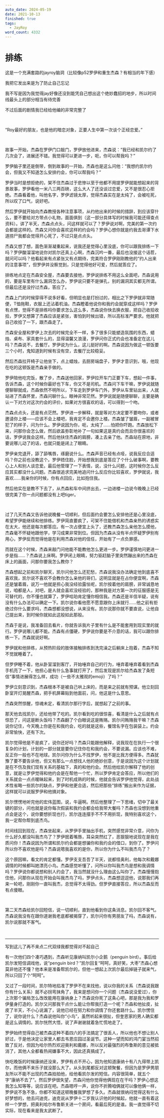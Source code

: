 ```yaml
---
auto_date: 2024-05-19
date: 2021-10-13
finished: true
tags:
  - JayRoy
word_count: 4332
---
```


# 排练

这是一个充满套路的jayroy脑洞（比较像p52罗伊和重生杰森？有相当的年下感）

我把它发出来是为了防止自己忘记

我不写是因为我觉得jay好像还没到能凭自己想出这个绝妙蠢招的地步，所以时间线最头上的部分相当有待完善

不过后面的剧情我已经给他编的非常完整了

<br>

“Roy最好的朋友，也是他的暗恋对象，正要人生中第一次谈个正经恋爱。”

<br>

故事一开始，杰森在罗伊门口敲门，罗伊放他进来，杰森说：“我已经和凯尔约了几次会了，进展还不错。我觉得可以更进一步，呃，你可以帮我吗？”

罗伊脑子里还是倒带，倒到故事的一开始，杰森也是这么问他：“我想约凯尔约会，但我又不知道怎么安排约会，你可以帮我吗？”

罗伊当时是想拒绝的，架不住杰森过于悲惨以至于他都不用提罗伊就能想起来的背景故事，罗伊看他一米八三两百磅，这么大人了还没谈过恋爱，又不是很忍心拒绝。杰森看着他，叫他名字，罗伊滤镜太厚，觉得杰森实在是太纯了，会被吃死，所以叹了口气，说好吧。

然后罗伊就开始向杰森教授各种注意事项，从约他出来的时候的措辞，到应该穿什么，要不要给对方带点小礼物，面面俱到（这一部分具体写的时候我可能还得查点资料）。讲了半天，杰森点点头，问这样就可以了？罗伊说对啊，完美的第一次约会都是这样的。杰森又问你会喜欢这样的约会吗？罗伊心想你就是约我去哥谭下水道捞尸我都会觉得开心死了，不过只是点点头。

杰森又想了想，面色渐渐凝重起来，说我还是觉得心里没底，你可以跟我排练一下吗？罗伊酸溜溜地说你对凯尔还真上心啊，杰森沉吟一番，最后也没接这个话茬，就问可以吗？他看起来有点紧张又有点期待，完美符合罗伊刚刚教他的“约人出来的注意事项”，但罗伊并没察觉到，只是觉得他好可爱，然后就答应了。

排练地点定在杰森安全屋，杰森要去接他，罗伊说排练不用这么全面吧，杰森说用的，要是车里有什么漏洞怎么办，罗伊说只要不是弹孔，别的漏洞其实都无所谓。但最后还是没拧过杰森，答应了。

杰森上门的时候穿得不说多好看，但明显也是打扮过的，相比之下罗伊就非常随便，T恤拖鞋，衣服上还沾着机油。杰森瞪着他说你和我约会就穿成这样吗？罗伊有点愣，觉得不是排练吗你要求怎么这么多，杰森说你快去换衣服，把自己收拾收拾，罗伊又想算了杰森应该是紧张，害怕到时候出错，所以高标准严要求。他就把自己收拾了一下，跟杰森走了。

杰森安全屋和罗伊上次去的时候完全不一样，多了很多只能塑造氛围的东西，蜡烛、桌布、家具套什么的，显得温馨又浪漫，罗伊问你正式约会也准备定在这儿吗？杰森说不，去餐厅。罗伊说为什么，这儿挺好的啊。杰森说因为做这一顿饭要三个小时，鬼知道到时候有没有空，去餐厅比较稳妥。

然后杰森拉开椅子让他坐下，点上蜡烛，去厨房端盘子，罗伊才意识到，哦，他现在吃的这顿饭是杰森亲手做的。

罗伊陪他吃完饭，散了步，杰森送他回家，罗伊拉开车门正要下车，想起一件事，告诉杰森，这个时候你最好也下车，你又不是司机。杰森问下车干嘛，罗伊说就随便聊聊就成，杰森依然不明所以，下车走到罗伊车门外，罗伊从车里钻出来，人就站进了杰森怀里，杰森问聊什么，眼神非常茫然。罗伊说就是随便聊聊，主要是确认一下对方对这次约会的评价，如果对方很喜欢的话，可以得到一个吻。

杰森点点头，还是有点茫然。罗伊进一步解释，就是等对方决定要不要吻你，或者邀请你上楼——应该不会上楼吧，我肯定不会邀你上楼。杰森皱了皱眉，一副被冒犯了的样子，问为什么。罗伊说因为你，呃，太纯了……怕把你吓跑。杰森放松下来，问那你会怎么做，然后欲盖弥彰地补了一句如果这是真约会而且你很喜欢的话，罗伊说我会这样。然后他扶住杰森的肩膀，凑上去亲了他。杰森站在原地，非要说哪儿动了的话，也就只能是闭上了眼睛。

罗伊亲完退开，舔了舔嘴唇，琢磨说什么。杰森声音已经有点哑，说我反应合适吗？你之前也没教这个。罗伊捂住脸，开始想我到底是答应了个什么破事啊，要教心上人和别人谈恋爱。最后他管理了一下表情，说，没什么问题，这时候你怎么反应其实都没什么问题。杰森很追求完美地追问什么反应你比较喜欢，罗伊就说，我喜欢……我亲你的时候，你有点回应，比如抱住我。

然后他实在是教不下去了，从杰森和车中间挤出去，一边进楼一边说今晚晚上已经很完美了你一点问题都没有上吧tiger。

<br>

过了几天杰森又告诉他说晚餐一切顺利，但后面约会要怎么安排他还是心里没底，希望罗伊能继续和他排练。罗伊简直要疯了，可架不住能借机和杰森亲热的诱惑实在太大，他还是每次都答应。有一次占便宜上头了，还教杰森怎么亲他怎么摸他，杰森毫不怀疑地跟他学，学习成果非常到位。但因为杰森从没有半点怀疑罗伊别有用心，罗伊反而觉得他是在利用杰森对他的信任，开始有了一点负罪感。

而就在这个时候，杰森来敲门问他能不能教他怎么更进一步。罗伊谨慎地问更进一步是指……？杰森说上床啊。罗伊闭上眼睛，努力驱赶脑子里突然蹦出来的杰森在床上的画面，问那你要我怎么教你？

杰森想起之前和凯尔聊天，凯尔问他怎么还犯愁，杰森说我没办法确定他到底喜不喜欢我，凯尔说不喜欢不会教你怎么亲他的哥们，这明显就是在占你便宜啊，杰森还是皱着眉，说万一他就是担心我没经验露怯呢，凯尔按着他的肩膀，非常诚恳地说，咱都是人，对吧，是人就会喜欢没经验的，那种我是对方第一次的征服感是无可替代的，你不懂也就算了，罗伊哈珀肯定懂你相信我。杰森还是半信半疑，说有没有什么办法可以确定一下。凯尔说你看他愿不愿意跟你上床就行……他之前有拒绝过你什么要求吗，杰森想都没想说，从来没有。凯尔说那你就不要直说，让他自己提出来，到时候你就如此这般如此那般。

杰森于是说，我准备回去看片，你就告诉我片子里有什么是不能套用到现实里的就行。罗伊说哪儿都不能。杰森有点僵硬，罗伊说你要是不介意的话，我可以跟你排练一下。杰森就说好啊。

罗伊就和他排练，从预热阶段的肢体接触排练到洗完澡之后躺床上抱着，杰森不知不觉就睡着了。

但罗伊睡不着，他从卧室溜到客厅，开始唾弃自己的行为，唾弃着唾弃着看到杰森手机亮了一下，他担心是有什么急事就打开了，然后发现是凯尔给杰森发了条短信“事情进展得怎么样，成功（一些不太雅观的emoji）了吗？”

罗伊立刻意识到，杰森根本不是被自己哄上床的，而是来之前就有预谋。他立刻回卧室开灯晃醒杰森，把手机屏幕贴到他面前，问，他这是什么意思。

杰森突然惊醒，惊魂未定，看清凯尔那行字后，就想起了之前的事。

那天他去找凯尔，还给他带了吃的。凯尔看到吃的很惊喜，看清是什么之后就有点惊恐了，问这是断头饭吗？杰森翻了个白眼说这是贿赂。凯尔问贿赂我干嘛？杰森说你记住，今天晚上你是在和我约会，吃的就是这些，餐馆名字在包装袋上。约会非常愉快，还有下次。

凯尔觉得他是不是疯了，说你还好吗？杰森只能跟他解释，说我现在在执行一个很复杂的计划，计划的一部分就是要你记住你在和我约会，不要说漏。应该也不难，反正你一般也不在地球。凯尔问你为什么不找罗伊，他不是比我方便得多。杰森犹豫了要不要告诉他，但又有那么一点想找人他的绝妙创意，于是说因为这个计划就是在不伤及我们现有关系的基础下，真的和他约会。然后他给凯尔解释了他的创意，就是让罗伊觉得和他约会是在帮他一个忙，所以罗伊肯定会答应，所以他们的关系就会一点点暧昧起来，到了时机成熟的时候，他就会告诉罗伊他觉得，此处战术性省略一些凯尔的缺点，罗伊和他更合适，然后把那些“排练”搬出来作为证据，这样就可以说服罗伊和他搞对象。

凯尔愣愣地听完他的宏伟蓝图，说，牛逼啊。然后他整理了一下思绪，切中了最关键的部分，问也就是说你每次假装和我约会都会给我带大餐吗？杰森也没想到他重点会是这个，说你要想折现也行，凯尔连连摆手不不不用折现，我特别喜欢这个，我一定帮你帮到底杰鸟。

时间线回到现在，杰森坐起来，从罗伊手里抽出手机，突然感觉非常介意，问你为什么好久都没叫我杰鸟了？罗伊抿着嘴唇，耳朵突然红了，恶狠狠地说现在是我在质问你！杰森说因为所谓和凯尔约会都是想骗你和我约会的借口，到你了。罗伊问所以你不喜欢他是吗？杰森说嗯我喜欢的是你，所以你为什么不叫我杰鸟了？

这个原因嘛，看文的肯定都懂。罗伊支支吾吾了半天，说都怪奥利，他每次和戴娜调情的时候都叫她漂亮小鸟。杰森感觉听懂了，问所以你叫我杰鸟是想和我调情吗？罗伊说你都说想和别人约会了，我当然就没什么理由这么叫你了。杰森慢慢抱住他，问那你从现在开始会叫我杰鸟了吗，罗伊点头，杰森想逗逗他，说那我们再来一轮吧，刚刚你一直叫我杰，总觉得不太得劲。但罗伊直接答应，所以杰森反而有点傻眼。

<br>

第二天杰森给凯尔回短信，说一切顺利，直到他看到你这条消息。凯尔回不客气。杰森说我没有在跟你道谢我老底都被揭穿了，凯尔问你有男朋友了吗，杰森说有，凯尔说那就不客气。

<br>

---

写到这儿了再不来点二代双绿我都觉得对不起自己

有一次他们四个凑巧遇到，杰森听见康纳叫凯尔小企鹅（penguin bird）。事后给凯尔发短信调戏他，说“penguin bird？”凯尔回复“呵呵，真好笑，大枣”杰森心想莫非他还不懂？他本来是准备帮凯尔的，但他一想起上次凯尔最后掉链子就来气，所以只回了个“呵呵”。

又过了一段时间，凯尔特地掐准了罗伊不在来找他，说以你我的关系（杰森说我跟你有什么关系）就不必拐弯抹角了，我来是想问你一个问题（杰森说没爱过），你上次那个骗局怎么改改能用在康纳身上？杰森说你死了这条心吧，那是我为我和罗伊量身打造的。凯尔又问那我干点什么能让你帮我打造一个呢？杰森和他扯皮，扯皮了半天，不小心说漏了，说他已经在努力和你调情了你还套路什么。凯尔愣住了，说你说什么？杰森说他叫你“小鸟”，虽然听起来很扯，但奎恩家的男人确实都是这么调情的。凯尔恍然大悟，说了声谢谢就着急忙慌地走了。

罗伊始终觉得自己被杰森这种不着四六的手法搞定了很丢人，所以他也不想让别人好过，于是他决定让家里人都去韦恩庄园过圣诞节。这种一望而知的鸿门宴当然招致了反对，但因为哈尔热烈欢迎奥利和戴娜，所以反对最强烈的布鲁斯的意见被抵消了，其他人全都看热闹嫌事不大，因此还真搞成了。

快吃晚饭的时候康纳还没来，罗伊有点不开心，因为他知道康纳十有八九得带上凯尔，而他俩不来乐子就没那么大了。从头到尾都反对这顿聚餐，但因为是罗伊男朋友所以不能不出现的杰森拍拍他，给他看凯尔发的短信。内容很简单，就五个字“康纳不去了”。然后罗伊很失望，杰森问他你觉得他俩现在在干吗？罗伊心想这我怎么知等等，说应该在吧。杰森嗯哼一声，说你不折腾咱俩就可以像他俩一样，罗伊说不急不急，你都不知道这顿晚餐我梦想了多久。杰森就很纳闷觉得这有什么好梦想的，他去问迪克，迪克说从罗伊十二岁我认识他的时候起，他就一直有着这样一个梦想，把奥利哈尔布鲁斯关进一个房间，看最后死的是谁。我一直觉得不切实际，现在看来是我太武断了。
